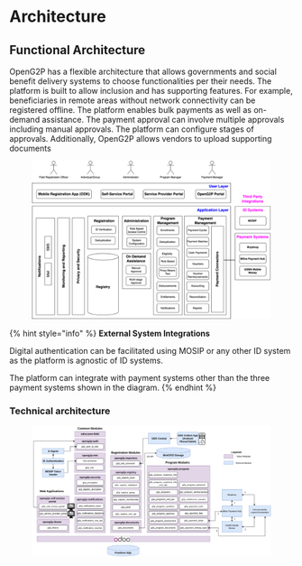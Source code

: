 # Architecture

## Functional Architecture

OpenG2P has a flexible architecture that allows governments and social benefit delivery systems to choose functionalities per their needs. The platform is built to allow inclusion and has supporting features. For example, beneficiaries in remote areas without network connectivity can be registered offline. The platform enables bulk payments as well as on-demand assistance. The payment approval can involve multiple approvals including manual approvals. The platform can configure stages of approvals. Additionally, OpenG2P allows vendors to upload supporting documents

<figure><img src="../.gitbook/assets/image (33).png" alt=""><figcaption></figcaption></figure>

{% hint style="info" %}
**External System Integrations**

Digital authentication can be facilitated using MOSIP or any other ID system as the platform is agnostic of ID systems.

The platform can integrate with payment systems other than the three payment systems shown in the diagram.
{% endhint %}

### Technical architecture <a href="#technical-architecture" id="technical-architecture"></a>

<figure><img src="../.gitbook/assets/image (18).png" alt=""><figcaption></figcaption></figure>
